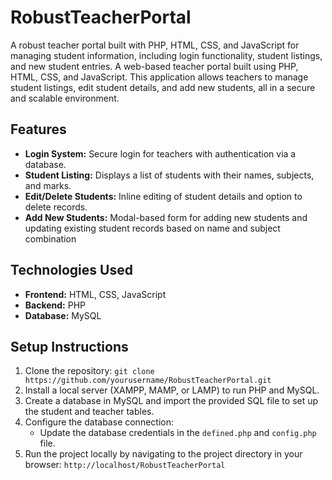 # RobustTeacherPortal
A robust teacher portal built with PHP, HTML, CSS, and JavaScript for managing student information, including login functionality, student listings, and new student entries.
A web-based teacher portal built using PHP, HTML, CSS, and JavaScript. This application allows teachers to manage student listings, edit student details, and add new students, all in a secure and scalable environment.

## Features
- **Login System:** Secure login for teachers with authentication via a database.
- **Student Listing:** Displays a list of students with their names, subjects, and marks.
- **Edit/Delete Students:** Inline editing of student details and option to delete records.
- **Add New Students:** Modal-based form for adding new students and updating existing student records based on name and subject combination

## Technologies Used
- **Frontend:** HTML, CSS, JavaScript
- **Backend:** PHP
- **Database:** MySQL

## Setup Instructions
1. Clone the repository:
	``` git clone https://github.com/yourusername/RobustTeacherPortal.git ```
2. Install a local server (XAMPP, MAMP, or LAMP) to run PHP and MySQL.
3. Create a database in MySQL and import the provided SQL file to set up the student and teacher tables.
4. Configure the database connection:
	- Update the database credentials in the `defined.php` and `config.php` file.
5. Run the project locally by navigating to the project directory in your browser:
	``` http://localhost/RobustTeacherPortal ```
